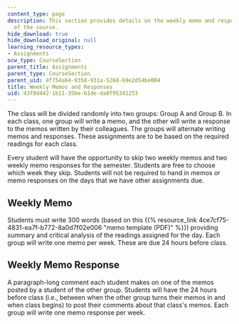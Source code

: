 ```yaml
---
content_type: page
description: This section provides details on the weekly memo and response assignments
  of the course.
hide_download: true
hide_download_original: null
learning_resource_types:
- Assignments
ocw_type: CourseSection
parent_title: Assignments
parent_type: CourseSection
parent_uid: 4f754a64-9358-931a-5268-69e2d54be004
title: Weekly Memos and Responses
uid: 43f8d442-1b11-35be-b1de-da0f95341253
---
```


The class will be divided randomly into two groups: Group A and Group B. In each class, one group will write a memo, and the other will write a response to the memos written by their colleagues. The groups will alternate writing memos and responses. These assignments are to be based on the required readings for each class.

Every student will have the opportunity to skip two weekly memos and two weekly memo responses for the semester. Students are free to choose which week they skip. Students will not be required to hand in memos or memo responses on the days that we have other assignments due.

Weekly Memo
-----------

Students must write 300 words (based on this {{% resource_link 4ce7cf75-4831-ea7f-b772-8a0d7f02e006 "memo template (PDF)" %}}) providing summary and critical analysis of the readings assigned for the day. Each group will write one memo per week. These are due 24 hours before class.

Weekly Memo Response
--------------------

A paragraph-long comment each student makes on one of the memos posted by a student of the other group. Students will have the 24 hours before class (i.e., between when the other group turns their memos in and when class begins) to post their comments about that class's memos. Each group will write one memo response per week.